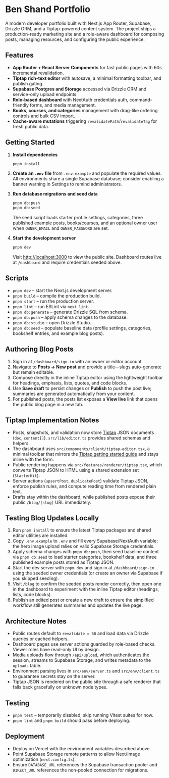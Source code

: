 # Ben Shand Portfolio

A modern developer portfolio built with Next.js App Router, Supabase, Drizzle ORM, and a Tiptap-powered content system. The project ships a production-ready marketing site and a role-aware dashboard for composing posts, managing resources, and configuring the public experience.

## Features

- **App Router + React Server Components** for fast public pages with 60s incremental revalidation.
- **Tiptap rich-text editor** with autosave, a minimal formatting toolbar, and publish gating.
- **Supabase Postgres and Storage** accessed via Drizzle ORM and service-only upload endpoints.
- **Role-based dashboard** with NextAuth credentials auth, command-friendly forms, and media management.
- **Books, courses, and categories** management with drag-like ordering controls and bulk CSV import.
- **Cache-aware mutations** triggering `revalidatePath`/`revalidateTag` for fresh public data.

## Getting Started

1. **Install dependencies**

   ```bash
   pnpm install
   ```

2. **Create an `.env` file** from `.env.example` and populate the required values. All environments share a single Supabase database; consider enabling a banner warning in Settings to remind administrators.

3. **Run database migrations and seed data**

   ```bash
   pnpm db:push
   pnpm db:seed
   ```

   The seed script loads starter profile settings, categories, three published example posts, books/courses, and an optional owner user when `OWNER_EMAIL` and `OWNER_PASSWORD` are set.

4. **Start the development server**

   ```bash
   pnpm dev
   ```

   Visit [http://localhost:3000](http://localhost:3000) to view the public site. Dashboard routes live at `/dashboard` and require credentials seeded above.

## Scripts

- `pnpm dev` – start the Next.js development server.
- `pnpm build` – compile the production build.
- `pnpm start` – run the production server.
- `pnpm lint` – run ESLint via `next lint`.
- `pnpm db:generate` – generate Drizzle SQL from schema.
- `pnpm db:push` – apply schema changes to the database.
- `pnpm db:studio` – open Drizzle Studio.
- `pnpm db:seed` – populate baseline data (profile settings, categories, bookshelf entries, and example blog posts).

## Authoring Blog Posts

1. Sign in at `/dashboard/sign-in` with an owner or editor account.
2. Navigate to **Posts → New post** and provide a title—slugs auto-generate but remain editable.
3. Compose directly in the inline Tiptap editor using the lightweight toolbar for headings, emphasis, lists, quotes, and code blocks.
4. Use **Save draft** to persist changes or **Publish** to push the post live; summaries are generated automatically from your content.
5. For published posts, the posts list exposes a **View live** link that opens the public blog page in a new tab.

## Tiptap Implementation Notes

- Posts, snapshots, and validation now store [Tiptap](https://tiptap.dev/docs) JSON documents (`doc`, `content[]`). `src/lib/editor.ts` provides shared schemas and helpers.
- The dashboard uses `src/components/client/tiptap-editor.tsx`, a minimal toolbar that mirrors the [Tiptap getting started guide](https://tiptap.dev/docs/editor/getting-started/overview) and stays inline with the form.
- Public rendering happens via `src/features/renderer/tiptap.tsx`, which converts Tiptap JSON to HTML using a shared extension set (`StarterKit`).
- Server actions (`upsertPost`, `duplicatePost`) validate Tiptap JSON, enforce publish rules, and compute reading time from rendered plain text.
- Drafts stay within the dashboard, while published posts expose their public `/blog/[slug]` URL immediately.

## Testing Blog Updates Locally

1. Run `pnpm install` to ensure the latest Tiptap packages and shared editor utilities are installed.
2. Copy `.env.example` to `.env` and fill every Supabase/NextAuth variable; the hero image upload relies on valid Supabase Storage credentials.
3. Apply schema changes with `pnpm db:push`, then seed baseline content via `pnpm db:seed` to load starter categories, bookshelf data, and three published example posts stored as Tiptap JSON.
4. Start the dev server with `pnpm dev` and sign in at `/dashboard/sign-in` using the seeded owner credentials (or create an owner via Supabase if you skipped seeding).
5. Visit `/blog` to confirm the seeded posts render correctly, then open one in the dashboard to experiment with the inline Tiptap editor (headings, lists, code blocks).
6. Publish an edited post or create a new draft to ensure the simplified workflow still generates summaries and updates the live page.

## Architecture Notes

- Public routes default to `revalidate = 60` and load data via Drizzle queries or cached helpers.
- Dashboard pages use server actions guarded by role-based checks. Viewer roles have read-only UI by design.
- Media uploads flow through `/api/upload`, which authenticates the session, streams to Supabase Storage, and writes metadata to the `uploads` table.
- Environment parsing lives in `src/env/server.ts` and `src/env/client.ts` to guarantee secrets stay on the server.
- Tiptap JSON is rendered on the public site through a safe renderer that falls back gracefully on unknown node types.

## Testing

- `pnpm test` – temporarily disabled; skip running Vitest suites for now.
- `pnpm lint` and `pnpm build` should pass before deploying.

## Deployment

- Deploy on Vercel with the environment variables described above.
- Point Supabase Storage remote patterns to allow Next/Image optimization (`next.config.ts`).
- Ensure `DATABASE_URL` references the Supabase transaction pooler and `DIRECT_URL` references the non-pooled connection for migrations.
